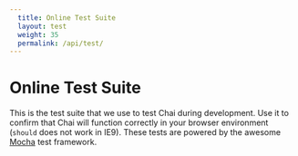 ```yaml
---
  title: Online Test Suite
  layout: test
  weight: 35
  permalink: /api/test/
---
```


# Online Test Suite

This is the test suite that we use to test Chai during development. Use it to confirm
that Chai will function correctly in your browser environment (`should` does
not work in IE9). These tests are powered by the awesome [Mocha](http://visionmedia.github.com/mocha/)
test framework.

